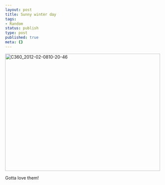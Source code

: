 ```yaml
---
layout: post
title: Sunny winter day
tags:
- Random
status: publish
type: post
published: true
meta: {}
---
```

<div class='posterous_autopost'><div class='p_embed p_image_embed'> <a href="http://getfile5.posterous.com/getfile/files.posterous.com/fzero/pW26y31MTCgxmXczklnq05JmsxQ8kwqd0DspbqXaCWDpOvzH9FA4MpM1BTQi/C360_2012-02-0810-20-46.jpg.scaled.1000.jpg"><img alt="C360_2012-02-0810-20-46" height="377" src="http://getfile2.posterous.com/getfile/files.posterous.com/fzero/DjT0FxTEtE4CnfhXWa0WSZb3EttoORSqimLdnNw2W8NdwAeLkZArYT9tqg5N/C360_2012-02-0810-20-46.jpg.scaled.500.jpg" width="500" /></a> </div> <p></p><p>Gotta love them! </p></div>
